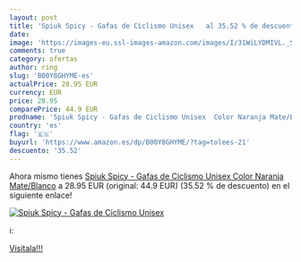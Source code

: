```yaml
---
layout: post
title: 'Spiuk Spicy - Gafas de Ciclismo Unisex   al 35.52 % de descuento'
date: 
image: 'https://images-eu.ssl-images-amazon.com/images/I/31WiLYDMIVL._SL200_.jpg'
comments: true
category: ofertas
author: ring
slug: 'B00Y8GHYME-es'
actualPrice: 28.95 EUR
currency: EUR
price: 28.95
comparePrice: 44.9 EUR
prodname: 'Spiuk Spicy - Gafas de Ciclismo Unisex  Color Naranja Mate/Blanco'
country: 'es'
flag: '🇪🇸'
buyurl: 'https://www.amazon.es/dp/B00Y8GHYME/?tag=tolees-21'
descuento: '35.52'
---
```


Ahora mismo tienes [Spiuk Spicy - Gafas de Ciclismo Unisex  Color Naranja Mate/Blanco](https://www.amazon.es/dp/B00Y8GHYME/?tag=tolees-21) a 28.95 EUR (original: 44.9 EUR) (35.52 %  de descuento) en el siguiente enlace!

[![Spiuk Spicy - Gafas de Ciclismo Unisex  ](https://images-eu.ssl-images-amazon.com/images/I/31WiLYDMIVL._SL200_.jpg)](https://www.amazon.es/dp/B00Y8GHYME/?tag=tolees-21)

ℹ️:


[Visítala!!!](https://www.amazon.es/dp/B00Y8GHYME/?tag=tolees-21)
